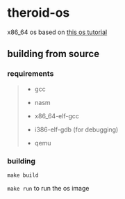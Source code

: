 # theroid-os
x86_64 os based on [this os tutorial](https://github.com/cfenollosa/os-tutorial)

## building from source
### requirements
> + gcc
> 
> + nasm
>
> + x86_64-elf-gcc
>
> + i386-elf-gdb (for debugging)
>
> + qemu

### building
`make build`

`make run` to run the os image
